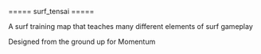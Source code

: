 ===== surf_tensai =====

A surf training map that teaches many different elements
of surf gameplay

Designed from the ground up for Momentum
